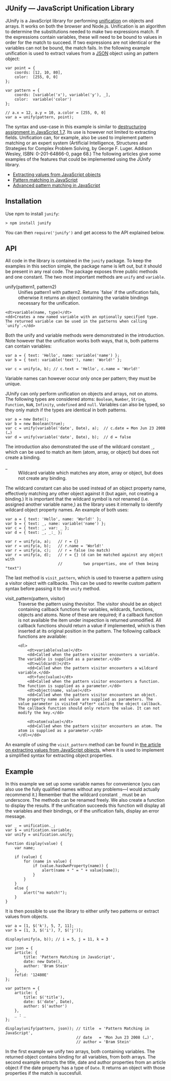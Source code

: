 ## JUnify ― JavaScript Unification Library

JUnify is a JavaScript library for performing [unification](http://en.wikipedia.org/wiki/Unification) on objects and arrays. It works on both the browser and Node.js. Unification is an algorithm to determine the substitutions needed to make two expressions match. If the expressions contain variables, these will need to be bound to values in order for the match to succeed. If two expressions are not identical or the variables can not be bound, the match fails. In the following example unification is used to extract values from a [JSON](http://www.json.org/) object using an pattern object:

    var point = {
        coords: [12, 10, 80], 
        color:  [255, 0, 0]
    };
    
    var pattern = {
        coords: [variable('x'), variable('y'), _], 
        color:  variable('color')
    };
    
    // a.x = 12, a.y = 10, a.color = [255, 0, 0]
    var a = unify(pattern, point);

The syntax and use-case in this example is similar to [destructuring assignment in JavaScript 1.7](http://developer.mozilla.org/en/docs/New_in_JavaScript_1.7#Destructuring_assignment). Its use is however not limited to extracting fields. Unification can, for example, also be used to implement pattern matching or an expert system (Artificial Intelligence, Structures and Strategies for Complex Problem Solving, by George F. Luger. Addison Wesley, ISBN: 0-201-64866-0, page 68.) The following articles give some examples of the features that could be implemented using the JUnify library.

* [Extracting values from JavaScript objects](../../writing/extracting-object-values.html) 
* [Pattern matching in JavaScript](../../writing/pattern-matching.html) 
* [Advanced pattern matching in JavaScript](../../writing/advanced-pattern-matching.html) 

## Installation

Use npm to install `junify`:

    > npm install junify

You can then `require('junify')` and get access to the API explained below.

## API

All code in the library is contained in the `junify` package. To keep the examples in this section simple, the package name is left out, but it should be present in any real code. The package exposes three public methods and one constant. The two most important methods are `unify` and `variable`.

<dl>
    <dt>unify(pattern1, pattern2)</dt>
    <dd>Unifies pattern1 with pattern2. Returns `false` if the unification fails, otherwise it returns an object containing the variable bindings necessary for the unification.</dd>
    
    <dt>variable(name, type)</dt>
    <dd>Creates a new named variable with an optionally specified type. The returned variable can be used in the patterns when calling `unify`.</dd>
</dl>

Both the unify and variable methods were demonstrated in the introduction. Note however that the unification works both ways, that is, both patterns can contain variables:

    var a = { text: 'Hello', name: variable('name') };
    var b = { text: variable('text'), name: 'World!' };
    
    var c = unify(a, b); // c.text = 'Hello', c.name = 'World!'

Variable names can however occur only once per pattern; they must be unique.

JUnify can only perform unification on objects and arrays, not on atoms. The following types are considered atoms: `Boolean`, `Number`, `String`, `Function`, `NaN`, `Infinity`, `undefined` and `null`. Variables can also be typed, so they only match if the types are identical in both patterns.

    var a = new Date();
    var b = new Boolean(true);
    var c = unify(variable('date', Date), a);  // c.date = Mon Jun 23 2008 (…)
    var d = unify(variable('date', Date), b);  // d = false

The introduction also demonstrated the use of the wildcard constant `_`, which can be used to match an item (atom, array, or object) but does not create a binding.

<dl>
    <dt>_</dt>
    <dd>Wildcard variable which matches any atom, array or object, but does not create any binding.</dd>
</dl>

The wildcard constant can also be used instead of an object property name, effectively matching any other object against it (but again, not creating a binding.) It is important that the wildcard symbol is *not* renamed (i.e. assigned another variable name,) as the library uses it internally to identify wildcard object property names. An example of both uses:

    var a = { text: 'Hello', name: 'World!' };
    var b = { text: _, name: variable('name') };
    var c = { text: _, var: _ };
    var d = { text: _, _:_ };
    
    var r = unify(a, a);   // r = {}
    var r = unify(a, b);   // r.name = 'World!'
    var r = unify(a, c);   // r = false (no match)
    var r = unify(a, d);   // r = {} (d can be matched against any object with 
                           //         two properties, one of them being "text")

The last method is `visit_pattern`, which is used to traverse a pattern using a visitor object with callbacks. This can be used to rewrite custom pattern syntax before passing it to the `unify` method.

<dl>
    <dt>visit_pattern(pattern, visitor)</dt>
    <dd>Traverse the pattern using thevisitor. The visitor should be an object containing callback functions for variables, wildcards, functions, objects and atoms. None of these are required; if a callback function is not available the item under inspection is returned unmodified. All callback functions should return a value if implemented, which is then inserted at its original position in the pattern. The following callback functions are available:

    <dl>
        <dt>variable(value)</dt>
        <dd>Called when the pattern visitor encounters a variable. The variable is supplied as a parameter.</dd>
        <dt>wildcard()</dt>
        <dd>Called when the pattern visitor encounters a wildcard variable.</dd>
        <dt>func(value)</dt>
        <dd>Called when the pattern visitor encounters a function. The function is supplied as a parameter.</dd>
        <dt>object(name, value)</dt>
        <dd>Called when the pattern visitor encounters an object. The property name and value are supplied as parameters. The value parameter is visited *after* calling the object callback. The callback function should only return the value. It can not modify the key.</dd>
        
        <dt>atom(value)</dt>
        <dd>Called when the pattern visitor encounters an atom. The atom is supplied as a parameter.</dd>
    </dl></dd>
</dl>

An example of using the `visit_pattern` method can be found in [the article on extracting values from JavaScript objects](../../writing/extracting-object-values.html), where it is used to implement a simplified syntax for extracting object properties.

## Example

In this example we set up some variable names for convenience (you can also use the fully qualified names without any problems―I would actually recommend it.) Remember that the wildcard constant `_` must be an underscore. The methods can be renamed freely. We also create a function to display the results. If the unification succeeds this function will display all the variables and their bindings, or if the unification fails, display an error message.

    var _ = unification._;
    var $ = unification.variable;
    var unify = unification.unify;
    
    function display(value) {
        var name;
    
        if (value) {
            for (name in value) {
                if (value.hasOwnProperty(name)) {
                    alert(name + " = " + value[name]);
                }
            }
        }
        else {
            alert("no match!");
        }
    }

It is then possible to use the library to either unify two patterns or extract values from objects.

    
    var a = [1, $('k'), 5, 7, 11];
    var b = [1, 3, $('i'), 7, $('j')];
    
    display(unify(a, b)); // i = 5, j = 11, k = 3
    
    var json = {
        article: {
            title: 'Pattern Matching in JavaScript',
            date: new Date(), 
            author: 'Bram Stein'
        }, 
        refid: '12480E'
    };
    
    var pattern = { 
        article: { 
            title: $('title'), 
            date: $('date', Date), 
            author: $('author') 
        },
        _ : _ 
    };
    
    display(unify(pattern, json)); // title  = 'Pattern Matching in JavaScript',
                                   // date   = 'Mon Jun 23 2008 (…)', 
                                   // author = 'Bram Stein'

In the first example we unify two arrays, both containing variables. The returned object contains binding for all variables, from both arrays. The second example extracts the title, date and author properties from an article object if the date property has a type of `Date`. It returns an object with those properties if the match is succesfull.
